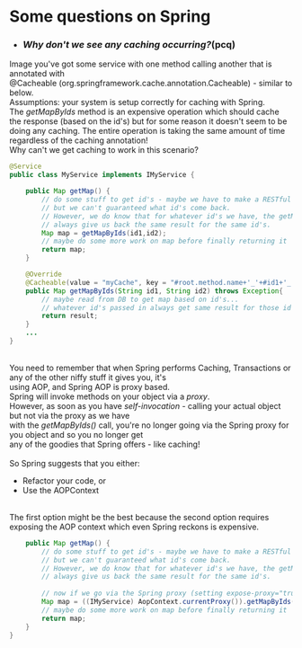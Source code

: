 # Some questions on Spring

* ### *Why don't we see any caching occurring?*(pcq)<br>
Image you've got some service with one method calling another that is annotated with <br>@Cacheable (org.springframework.cache.annotation.Cacheable) - similar to below.<br>Assumptions: your system is setup correctly for caching with Spring.<br>The *getMapByIds* method is an expensive operation which should cache the response (based on the id's) but for some reason it doesn't seem to be doing any caching. The entire operation is taking the same amount of time regardless of the caching annotation!<br>Why can't we get caching to work in this scenario?<br>
```java
@Service
public class MyService implements IMyService {

    public Map getMap() {
        // do some stuff to get id's - maybe we have to make a RESTful call to get the id's 
        // but we can't guaranteed what id's come back.
        // However, we do know that for whatever id's we have, the getMapByIds() method will
        // always give us back the same result for the same id's.
        Map map = getMapByIds(id1,id2);
        // maybe do some more work on map before finally returning it
        return map;
    }

    @Override
    @Cacheable(value = "myCache", key = "#root.method.name+'_'+#id1+'_'+#id2", unless = "#result == null")
    public Map getMapByIds(String id1, String id2) throws Exception{
        // maybe read from DB to get map based on id's...
        // whatever id's passed in always get same result for those id's - so we should be caching right?
        return result;
    }
    ...
}
```

<br>You need to remember that when Spring performs Caching, Transactions or any of the other niffy stuff it gives you, it's <br>
using AOP, and Spring AOP is proxy based. <br>
Spring will invoke methods on your object via a *proxy*. 
<br>However, as soon as you have *self-invocation* - calling your actual object but not via the proxy as we have <br>
with the *getMapByIds()* call, you're no longer going via the Spring proxy for you object and so you no longer get <br>
any of the goodies that Spring offers - like caching! <br><br>
So Spring suggests that you either:
* Refactor your code, or
* Use the AOPContext
<br>
The first option might be the best because the second option requires exposing the AOP context which even Spring reckons is expensive.

```java
    public Map getMap() {
        // do some stuff to get id's - maybe we have to make a RESTful call to get the id's 
        // but we can't guaranteed what id's come back.
        // However, we do know that for whatever id's we have, the getMapByIds() method will
        // always give us back the same result for the same id's.
        
        // now if we go via the Spring proxy (setting expose-proxy="true") the caching will work but at a cost.
        Map map = ((IMyService) AopContext.currentProxy()).getMapByIds(id1,id2);
        // maybe do some more work on map before finally returning it
        return map;
    }
}
```

